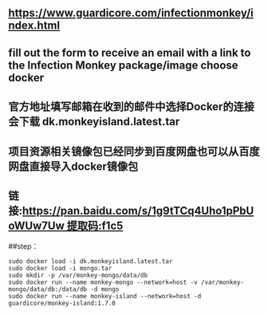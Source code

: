 ## https://www.guardicore.com/infectionmonkey/index.html
## fill out the form to receive an email with a link to the Infection Monkey package/image  choose docker
## 官方地址填写邮箱在收到的邮件中选择Docker的连接会下载 dk.monkeyisland.latest.tar
## 项目资源相关镜像包已经同步到百度网盘也可以从百度网盘直接导入docker镜像包
## 链接:https://pan.baidu.com/s/1g9tTCq4Uho1pPbUoWUw7Uw 提取码:f1c5
##step：
```
sudo docker load -i dk.monkeyisland.latest.tar
sudo docker load -i mongo.tar 
sudo mkdir -p /var/monkey-mongo/data/db
sudo docker run --name monkey-mongo --network=host -v /var/monkey-mongo/data/db:/data/db -d mongo
sudo docker run --name monkey-island --network=host -d guardicore/monkey-island:1.7.0
```
